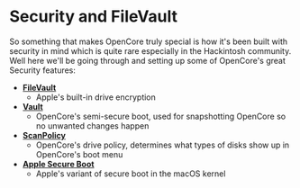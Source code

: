 # Security and FileVault



So something that makes OpenCore truly special is how it's been built with security in mind which is quite rare especially in the Hackintosh community. Well here we'll be going through and setting up some of OpenCore's great Security features:



* [**FileVault**](./security/filevault)
  * Apple's built-in drive encryption
* [**Vault**](./security/vault)
  * OpenCore's semi-secure boot, used for snapshotting OpenCore so no unwanted changes happen
* [**ScanPolicy**](./security/scanpolicy)
  * OpenCore's drive policy, determines what types of disks show up in OpenCore's boot menu
* [**Apple Secure Boot**](./security/applesecureboot)
  * Apple's variant of secure boot in the macOS kernel


